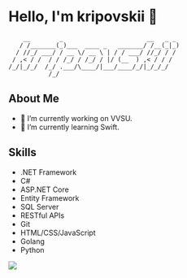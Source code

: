 # Hello, I'm kripovskii 👋
```  
    __        _                       __   _ _ 
   / /_______(_)___  ____ _   _______/ /__(_|_)
  / //_/ ___/ / __ \/ __ \ | / / ___/ //_/ / / 
 / ,< / /  / / /_/ / /_/ / |/ (__  ) ,< / / /  
/_/|_/_/  /_/ .___/\____/|___/____/_/|_/_/_/   
           /_/                        
```         
## About Me
- 🔭 I’m currently working on VVSU.
- 🌱 I’m currently learning Swift.
## Skills
- .NET Framework
- C#
- ASP.NET Core
- Entity Framework
- SQL Server
- RESTful APIs
- Git
- HTML/CSS/JavaScript
- Golang
- Python

  
[![](https://skillicons.dev/icons?i=git,kubernetes,docker,cs,py,bash,dotnet,go,js,windows)](https://skillicons.dev)
